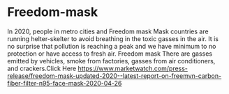 # Freedom-mask
In 2020, people in metro cities and Freedom mask Mask countries are running helter-skelter to avoid breathing in the toxic gasses in the air. It is no surprise that pollution is reaching a peak and we have minimum to no protection or have access to fresh air. Freedom mask  There are gasses emitted by vehicles, smoke from factories, gasses from air conditioners, and crackers.Click Here https://www.marketwatch.com/press-release/freedom-mask-updated-2020--latest-report-on-freemvn-carbon-fiber-filter-n95-face-mask-2020-04-26
